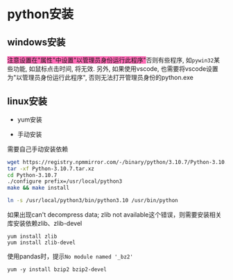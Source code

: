 # python安装


## windows安装
<font style="background: hotpink">注意设置在"属性"中设置"以管理员身份运行此程序"</font>否则有些程序, 如`pywin32`某些功能, 如鼠标点击时间, 将无效.
另外, 如果使用vscode, 也需要将vscode设置为"以管理员身份运行此程序", 否则无法打开管理员身份的python.exe






## linux安装

- yum安装



- 手动安装

需要自己手动安装依赖

```sh
wget https://registry.npmmirror.com/-/binary/python/3.10.7/Python-3.10.7.tar.xz
tar -xf Python-3.10.7.tar.xz
cd Python-3.10.7
./configure prefix=/usr/local/python3
make && make install

ln -s /usr/local/python3/bin/python3.10 /usr/bin/python
```


如果出现can't decompress data; zlib not available这个错误，则需要安装相关库安装依赖zlib、zlib-devel
```
yum install zlib
yum install zlib-devel
```

使用pandas时，提示`No module named '_bz2'`
```
yum -y install bzip2 bzip2-devel
```

